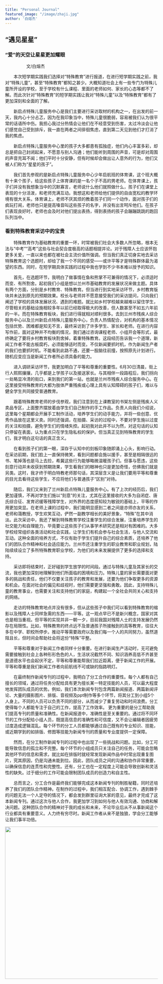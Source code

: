 ```yaml
---
title: "Personal Journal"
featured_image: "/image/zhaji.jpg"
author: '白熔杰'
---
```

## “遇见星星”
### “爱”的天空让星星更加耀眼
　　　　　文/白熔杰

　　本次短学期实践我们选择对“特殊教育”进行报道，在进行短学期实践之前，我对“特殊儿童”，甚至“特殊教育”都知之甚少。大概知道社会上有一些专门为特殊儿童所开设的学校，至于学校有什么课程、里面的老师如何、家长的心态等都不了解。而此次针对“特殊教育”的短学期实践让我对“特殊儿童”以及“特殊教育”都有了更加深刻和全面的了解。

　　新启点特殊儿童服务中心是我们主要进行采访取材的机构之一，在出发的前一天，我内心十分忐忑，因为在我印象当中，特殊儿童很脆弱，容易被我们认为很平常的话语所中伤。我担心我过分热情会让他们在不经意受到伤害，太过冷淡会让他们感觉自己受到排斥，我一直在两者之间徘徊焦虑，直到第二天见到他们才打消了我的焦虑。

　　新启点特殊儿童服务中心里的孩子大多都患有孤独症，他们内心丰富多彩，却总是把自己封闭起来，不愿意与别人沟通；他们能听到周围的声音，可是却对周围的声音充耳不闻；他们平时十分安静，但有时候却会做出让人意外的行为，他们又被人们称为“星星的孩子”。

　　我们首先参观的是新启点特殊儿童服务中心少年启航班的体育课，这个班大概有十来个孩子，给这些孩子上体育课的是一名个子不高的男老师。在体育课上，孩子们并没有我想象当中的沉默寡言，老师说什么他们就照做什么，孩子们在课堂上表现的十分活泼，和老师充满互动。我想这和老师给他们提供的自由宽松的教学环境有很大关系，体育课上，老师不厌其烦的教着孩子们同一个动作，面对孩子们的疯玩打闹，老师也只是提高嗓音叫这些孩子的名字，并没有出言呵斥他们。在孩子们表现良好时，老师也会及时对他们提出表扬，得到表扬的孩子会蹦蹦跳跳的跑回队列当中。



### 看到特殊教育采访中的宝贵
　　特殊教育作为基础教育的重要一环，时常被我们社会大多数人所忽略，根本无法与“中考”“高考”这些与社会契合度极高的话题相提并论。对于残障人士应该怀抱更多关爱，一直以来也都在被社会主流价值所强调。但当我们真正切身实地去采访特殊教育这个选题时，却给了我一个不同的感受——或许平等才是特殊群体最为渴望的东西。同时，在短学期具体实践的过程中我也学到不少书本难以授予的知识。

　　首先，在选题环节，我明白了做事情在鱼和熊掌不可兼得的情况下，必须适时而变、有所割舍。起初我们小组是想以兰州市基础教育的发展状况来做主题。具体有两个方面，分别是乡村教育、特殊教育。但当进行到实地采访环节，乡村教育版块并未达到原先的预期效果。校长与老师并不愿意接受我们的采访提问，只向我们阐述了学校的具体发展状况、遇到的难题。就比如乡村学校越来越难以留住学生，尽管相关的基础设施相较多年以前已经取得极大的改善，但人数甚至不如五六年前的一半。而在特殊教育板块，我们进行得就相对顺利很多。去到兰州市残疾人综合服务中心以及兰州新启点特殊儿童服务中心，负责人热情配合，对机构的基本情况包括优势、困难都是知无不言，最终采访到了许多学生、家长和老师。在进行内容写作前，面对这种并不均衡的情况，我们通过咨询课程老师、小组开会等形式，最终确定了要将乡村教育板块割舍掉，着重特殊教育。这段经历告诉我一个道理，新闻工作者不能古板腐朽，必须能够适时而变。不仅新闻要抓时机，作为新闻生产者的我们也要抓时机。不能看到此路不通，还要一股脑往前撞，按照原先计划进行。随机应变应当是新闻工作者所必须具备的能力。

　　进入调研采访环节，我更加明白了平等和尊重的重要性。6月30日清晨，街上行人熙熙攘攘，几乎都是上学孩子以及接送家长。与其相伴一段路程后，我们拐向一处略显冷清的街口，来到我们的第一站，也就是兰州市残疾人综合服务中心。在这里接受特殊教育的大都为肢体严重残疾或心理上具有认知障碍的孩子们，难以与健全学生共同接受普通教育。

　　跟着特殊教育老师的步伐参观，我们注意到在上课教室的书架左侧是残疾人义卖品专区，上面整齐摆放着由学生们自己制作的手工作品。负责人向我们介绍说，这里每个星期都会开展手工制作活动，培养学生们的动手能力，并将一些创意、优秀作品放在这里义卖。同时还强调，在拍摄、采访的过程中，不要对学生施以过度的关注和拍摄，避免学生们的情绪失控。起初我对此并不以为然，对这句话的认知只停留在表面，认为重点只在学生隐私权的保护。但当真正见到特殊教育的学生们，我才明白这句话的真正含义。

　　在看到孩子们的第一眼，深存于认知中的刻板印象随即涌上心头，影响行动。在采访前期，我们脸上一直保持微笑，看到问题都会施以援手，甚至是相隔很远的书、笔掉落也是马上去捡，希冀这些行为能够略微温暖孩子们。但事与愿违，这些刻意行动并未收获到预期效果，学生看我们的眼神也只是更加奇怪，仿佛我们就是另类。这时，我才终于明白特教老师那句话，其深层含义是让我们要用平等和尊重的目光去看待这些学生，不应将他们与普通孩子“区别”对待。

　　随后，我们又来到了兰州新启点特殊儿童服务中心。有了上次的经历后，我们更加谨慎，不再对学生们施以“刻意”的关注，尤其在这里接收的大多为自闭症、唐氏综合征、发育迟缓等残障学生，对外界的态度感知较为敏锐的基础上，平等的作用更加突显。在老师上课的过程中，我们能明显感到二者之间是亦师亦友的关系，老师和蔼教授，学生欢笑互动，俨然一副教学相长的美好景象，“特殊”在其中消淡。此次采访中，我还了解到特殊教育学校注重学生的综合发展，注重培养学生的社交能力和自理能力，毕竟要让这些孩子们从事学术研究还是相对有困难的。大多学校经常组织各类活动和社会实践，让学生们有机会参与社会生活，与他人交流和互动。这种全面的培养方式，不仅有助于学生们提升自己的综合素质，还培养了他们的团队合作精神和社会适应能力。兰州市还注重学生的职业教育和职业规划，陆陆续续设立了多所特殊教育职业学校，为他们的未来发展提供了更多的选择和支持。

　　采访即将结束时，正好碰到学生放学的时间段。通过与特殊儿童及其家长的交流，我也更加深刻地理解到他们所面临的困境和压力。特殊儿童的家长需要面对更多的挑战和责任，他们不仅要关注孩子的教育和发展，还要为他们争取更多的资源和机会。在面对社会的偏见和歧视时，他们需要更坚强和勇敢。因此，支持特殊儿童的教育事业，也需要关注和支持他们的家庭，构建起一个全社会共同关心和支持的网络。

　　走访的特殊教育地点并没有很多，但从这些孩子中我们可以看到特殊教育的缩影以及残障人士同样急需的东西——平等。这一观点早已不是新兴概念，国家对其也是相当重视。但平等的实现并非一朝一夕，目前我国对残障人士的支持发展仍然存在局限性。比如，特殊教育的终点远不及普通孩子所接触到的高等教育，往往大多在中学、职校所停步。推动平等需要政府以及我们每一个人的共同努力，虽然道阻且长，但时间会帮助社会将这份“特殊”平整。

　　平等和尊重对于新闻工作者同样十分重要。在进行新闻生产活动时，无可避免需要接触到社会上各种形形色色的人，生活状况截然不同、知识涵养高低不齐甚至是道德水平也会起伏不定，平等和尊重能帮我们拉近距离，便于新闻工作的开展。平等和尊重是我们新闻工作者向前航线不可或缺的指路明灯。

　　在最终制作新闻专刊的过程中，我明白了分工合作的重要性。每个人都有自己擅长的领域，通过将任务分配给具有更为擅长某一特定技能的人员，可以最大程度地发挥团队成员的优势。例如，我们本次新闻专刊包含两篇新闻报道、两篇新闻评论、大量的摄影图片、排版、音视频及ppt制作等多个环节，将其分工到小组5个人身上。不同的人员可以负责不同的部分，从而减少了重复劳动和时间浪费。分工使得每个人都能专注于自己的工作，提高了工作效率。
更为重要的是分工帮助我们提高专刊的质量和准确性。在新闻报道中，准确性是至关重要的。通过将不同环节的工作分配给小组人员，既提高信息的准确性和可信度，又不会让编辑者因疲劳过度造成逻辑混乱。每个环节的分工人员都能够通过自己既有的专业知识、技能，或近期学到的如排版、修图等技能为新闻专刊的质量和专业度提供一定保障。

　　然而，在分工制作新闻专刊的过程中也出现了一些挑战和问题。比如，分工可能导致信息的孤立和不完整。每个环节的小组成员只关注自己的任务，可能会忽略其他环节的信息和需求，就比如在排版时就经常发现新闻作品中时常出现重复图片，究其原因，仍是沟通未能到位。因此，团队成员之间的沟通和协作非常重要，以确保信息的连贯性和完整性。还有，分工也在一定程度上可能会导致创新和灵活性的缺失。过于细分的工作可能会限制团队成员的创造力和自主性。

　　总而言之，分工合作是最终我们能够完成这本新闻专刊的制胜秘籍，同时还培养了我们的团队合作精神。在制作的过程中，我们相互配合、协调工作，遇到棘手的问题无法一个人定夺的情况下，都会发到群里征询大家的意见，最终才完成了这本新闻专刊。通过这次与他人合作，我更加学习到如何与他人有效沟通、协商和解决问题。这种团队合作的精神对于我的成长和未来，不论毕业后从不从事新闻这个行业都具有重要意义。人力终有穷尽时。新闻工作者从来不是独狼，学会分工能够让我们事半功倍。
<div align=center><img width = '1500' height ='500' src =https://i.postimg.cc/2SPrJ5k7/me.png>